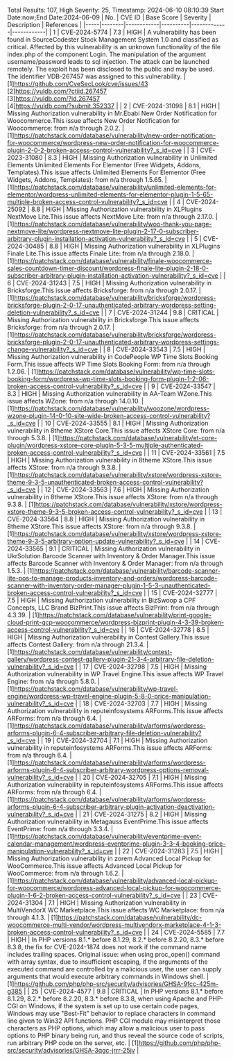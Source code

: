 Total Results: 107, High Severity: 25, Timestamp: 2024-06-10 08:10:39
Start Date:now;End Date:2024-06-09
| No. | CVE ID | Base Score | Severity | Description | References |
|-----|--------|------------|----------|-------------|------------|
| 1 | CVE-2024-5774 | 7.3  | HIGH | A vulnerability has been found in SourceCodester Stock Management System 1.0 and classified as critical. Affected by this vulnerability is an unknown functionality of the file index.php of the component Login. The manipulation of the argument username/password leads to sql injection. The attack can be launched remotely. The exploit has been disclosed to the public and may be used. The identifier VDB-267457 was assigned to this vulnerability. | [1]https://github.com/CveSecLook/cve/issues/43<br>[2]https://vuldb.com/?ctiid.267457<br>[3]https://vuldb.com/?id.267457<br>[4]https://vuldb.com/?submit.352337 |
| 2 | CVE-2024-31098 | 8.1  | HIGH | Missing Authorization vulnerability in Mr.Ebabi New Order Notification for Woocommerce.This issue affects New Order Notification for Woocommerce: from n/a through 2.0.2. | [1]https://patchstack.com/database/vulnerability/new-order-notification-for-woocommerce/wordpress-new-order-notification-for-woocommerce-plugin-2-0-2-broken-access-control-vulnerability?_s_id=cve |
| 3 | CVE-2023-31080 | 8.3  | HIGH | Missing Authorization vulnerability in Unlimited Elements Unlimited Elements For Elementor (Free Widgets, Addons, Templates).This issue affects Unlimited Elements For Elementor (Free Widgets, Addons, Templates): from n/a through 1.5.65. | [1]https://patchstack.com/database/vulnerability/unlimited-elements-for-elementor/wordpress-unlimited-elements-for-elementor-plugin-1-5-65-multiple-broken-access-control-vulnerability?_s_id=cve |
| 4 | CVE-2024-25092 | 8.8  | HIGH | Missing Authorization vulnerability in XLPlugins NextMove Lite.This issue affects NextMove Lite: from n/a through 2.17.0. | [1]https://patchstack.com/database/vulnerability/woo-thank-you-page-nextmove-lite/wordpress-nextmove-lite-plugin-2-17-0-subscriber-arbitrary-plugin-installation-activation-vulnerability?_s_id=cve |
| 5 | CVE-2024-30485 | 8.8  | HIGH | Missing Authorization vulnerability in XLPlugins Finale Lite.This issue affects Finale Lite: from n/a through 2.18.0. | [1]https://patchstack.com/database/vulnerability/finale-woocommerce-sales-countdown-timer-discount/wordpress-finale-lite-plugin-2-18-0-subscriber-arbitrary-plugin-installation-activation-vulnerability?_s_id=cve |
| 6 | CVE-2024-31243 | 7.5  | HIGH | Missing Authorization vulnerability in Bricksforge.This issue affects Bricksforge: from n/a through 2.0.17. | [1]https://patchstack.com/database/vulnerability/bricksforge/wordpress-bricksforge-plugin-2-0-17-unauthenticated-arbitrary-wordpress-setting-deletion-vulnerability?_s_id=cve |
| 7 | CVE-2024-31244 | 9.8  | CRITICAL | Missing Authorization vulnerability in Bricksforge.This issue affects Bricksforge: from n/a through 2.0.17. | [1]https://patchstack.com/database/vulnerability/bricksforge/wordpress-bricksforge-plugin-2-0-17-unauthenticated-arbitrary-wordpress-settings-change-vulnerability?_s_id=cve |
| 8 | CVE-2024-33543 | 7.5  | HIGH | Missing Authorization vulnerability in CodePeople WP Time Slots Booking Form.This issue affects WP Time Slots Booking Form: from n/a through 1.2.06. | [1]https://patchstack.com/database/vulnerability/wp-time-slots-booking-form/wordpress-wp-time-slots-booking-form-plugin-1-2-06-broken-access-control-vulnerability?_s_id=cve |
| 9 | CVE-2024-33547 | 8.3  | HIGH | Missing Authorization vulnerability in AA-Team WZone.This issue affects WZone: from n/a through 14.0.10. | [1]https://patchstack.com/database/vulnerability/woozone/wordpress-wzone-plugin-14-0-10-site-wide-broken-access-control-vulnerability?_s_id=cve |
| 10 | CVE-2024-33555 | 8.1  | HIGH | Missing Authorization vulnerability in 8theme XStore Core.This issue affects XStore Core: from n/a through 5.3.8. | [1]https://patchstack.com/database/vulnerability/et-core-plugin/wordpress-xstore-core-plugin-5-3-5-multiple-authenticated-broken-access-control-vulnerability?_s_id=cve |
| 11 | CVE-2024-33561 | 7.5  | HIGH | Missing Authorization vulnerability in 8theme XStore.This issue affects XStore: from n/a through 9.3.8. | [1]https://patchstack.com/database/vulnerability/xstore/wordpress-xstore-theme-9-3-5-unauthenticated-broken-access-control-vulnerability?_s_id=cve |
| 12 | CVE-2024-33563 | 7.6  | HIGH | Missing Authorization vulnerability in 8theme XStore.This issue affects XStore: from n/a through 9.3.8. | [1]https://patchstack.com/database/vulnerability/xstore/wordpress-xstore-theme-9-3-5-broken-access-control-vulnerability?_s_id=cve |
| 13 | CVE-2024-33564 | 8.8  | HIGH | Missing Authorization vulnerability in 8theme XStore.This issue affects XStore: from n/a through 9.3.8. | [1]https://patchstack.com/database/vulnerability/xstore/wordpress-xstore-theme-9-3-5-arbitrary-option-update-vulnerability?_s_id=cve |
| 14 | CVE-2024-33565 | 9.1  | CRITICAL | Missing Authorization vulnerability in UkrSolution Barcode Scanner with Inventory & Order Manager.This issue affects Barcode Scanner with Inventory & Order Manager: from n/a through 1.5.3. | [1]https://patchstack.com/database/vulnerability/barcode-scanner-lite-pos-to-manage-products-inventory-and-orders/wordpress-barcode-scanner-with-inventory-order-manager-plugin-1-5-3-unauthenticated-broken-access-control-vulnerability?_s_id=cve |
| 15 | CVE-2024-32777 | 7.5  | HIGH | Missing Authorization vulnerability in BizSwoop a CPF Concepts, LLC Brand BizPrint.This issue affects BizPrint: from n/a through 4.3.39. | [1]https://patchstack.com/database/vulnerability/print-google-cloud-print-gcp-woocommerce/wordpress-bizprint-plugin-4-3-39-broken-access-control-vulnerability?_s_id=cve |
| 16 | CVE-2024-32778 | 8.5  | HIGH | Missing Authorization vulnerability in Contest Gallery.This issue affects Contest Gallery: from n/a through 21.3.4. | [1]https://patchstack.com/database/vulnerability/contest-gallery/wordpress-contest-gallery-plugin-21-3-4-arbitrary-file-deletion-vulnerability?_s_id=cve |
| 17 | CVE-2024-32798 | 7.5  | HIGH | Missing Authorization vulnerability in WP Travel Engine.This issue affects WP Travel Engine: from n/a through 5.8.0. | [1]https://patchstack.com/database/vulnerability/wp-travel-engine/wordpress-wp-travel-engine-plugin-5-8-0-price-manipulation-vulnerability?_s_id=cve |
| 18 | CVE-2024-32703 | 7.7  | HIGH | Missing Authorization vulnerability in reputeinfosystems ARForms.This issue affects ARForms: from n/a through 6.4. | [1]https://patchstack.com/database/vulnerability/arforms/wordpress-arforms-plugin-6-4-subscriber-arbitrary-file-deletion-vulnerability?_s_id=cve |
| 19 | CVE-2024-32704 | 7.1  | HIGH | Missing Authorization vulnerability in reputeinfosystems ARForms.This issue affects ARForms: from n/a through 6.4. | [1]https://patchstack.com/database/vulnerability/arforms/wordpress-arforms-plugin-6-4-subscriber-arbitrary-wordpress-options-removal-vulnerability?_s_id=cve |
| 20 | CVE-2024-32705 | 7.1  | HIGH | Missing Authorization vulnerability in reputeinfosystems ARForms.This issue affects ARForms: from n/a through 6.4. | [1]https://patchstack.com/database/vulnerability/arforms/wordpress-arforms-plugin-6-4-subscriber-arbitrary-plugin-activation-deactivation-vulnerability?_s_id=cve |
| 21 | CVE-2024-31275 | 8.2  | HIGH | Missing Authorization vulnerability in Metagauss EventPrime.This issue affects EventPrime: from n/a through 3.3.4. | [1]https://patchstack.com/database/vulnerability/eventprime-event-calendar-management/wordpress-eventprime-plugin-3-3-4-booking-price-manipulation-vulnerability?_s_id=cve |
| 22 | CVE-2024-31283 | 7.5  | HIGH | Missing Authorization vulnerability in zorem Advanced Local Pickup for WooCommerce.This issue affects Advanced Local Pickup for WooCommerce: from n/a through 1.6.2. | [1]https://patchstack.com/database/vulnerability/advanced-local-pickup-for-woocommerce/wordpress-advanced-local-pickup-for-woocommerce-plugin-1-6-2-broken-access-control-vulnerability?_s_id=cve |
| 23 | CVE-2024-31304 | 7.1  | HIGH | Missing Authorization vulnerability in MultiVendorX WC Marketplace.This issue affects WC Marketplace: from n/a through 4.1.3. | [1]https://patchstack.com/database/vulnerability/dc-woocommerce-multi-vendor/wordpress-multivendorx-marketplace-4-1-3-broken-access-control-vulnerability?_s_id=cve |
| 24 | CVE-2024-5585 | 7.7  | HIGH | In PHP versions 8.1.* before 8.1.29, 8.2.* before 8.2.20, 8.3.* before 8.3.8, the fix for CVE-2024-1874 does not work if the command name includes trailing spaces. Original issue: when using proc_open() command with array syntax, due to insufficient escaping, if the arguments of the executed command are controlled by a malicious user, the user can supply arguments that would execute arbitrary commands in Windows shell. | [1]https://github.com/php/php-src/security/advisories/GHSA-9fcc-425m-g385 |
| 25 | CVE-2024-4577 | 9.8  | CRITICAL | In PHP versions 8.1.* before 8.1.29, 8.2.* before 8.2.20, 8.3.* before 8.3.8, when using Apache and PHP-CGI on Windows, if the system is set up to use certain code pages, Windows may use "Best-Fit" behavior to replace characters in command line given to Win32 API functions. PHP CGI module may misinterpret those characters as PHP options, which may allow a malicious user to pass options to PHP binary being run, and thus reveal the source code of scripts, run arbitrary PHP code on the server, etc. | [1]https://github.com/php/php-src/security/advisories/GHSA-3qgc-jrrr-25jv |
